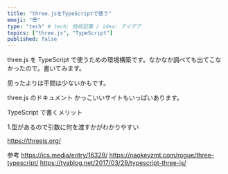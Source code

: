 ```yaml
---
title: "three.jsをTypeScriptで使う"
emoji: "😎"
type: "tech" # tech: 技術記事 / idea: アイデア
topics: ["three.js", "TypeScript"]
published: false
---
```


three.js を TypeScript で使うための環境構築です。なかなか調べても出てこなかったので。書いてみます。

思ったよりは手間は少ないかもです。

three.js のドキュメント
かっこいいサイトもいっぱいあります。

TypeScript で書くメリット

1.型があるので引数に何を渡すかがわかりやすい

https://threejs.org/

参考
https://ics.media/entry/16329/
https://naokeyzmt.com/rogue/three-typescript/
https://tyablog.net/2017/03/29/typescript-three-js/
